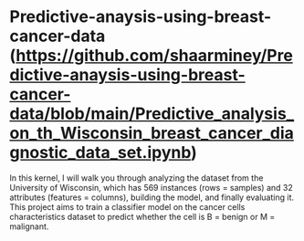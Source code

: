 # Predictive-anaysis-using-breast-cancer-data (https://github.com/shaarminey/Predictive-anaysis-using-breast-cancer-data/blob/main/Predictive_analysis_on_th_Wisconsin_breast_cancer_diagnostic_data_set.ipynb)

In this kernel, I will walk you through analyzing the dataset from the  University of Wisconsin, which has 569 instances (rows = samples) and 32 attributes (features = columns), building the model, and finally evaluating it. This project aims to train a classifier model on the cancer cells characteristics dataset to predict whether the cell is B = benign or M = malignant.
